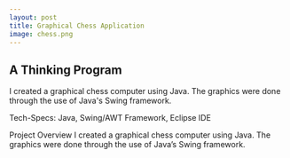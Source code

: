```yaml
---
layout: post
title: Graphical Chess Application
image: chess.png
---
```

## A Thinking Program

I created a graphical chess computer using Java. The graphics were done through the use of Java's Swing framework.
<!-- more -->

Tech-Specs: Java, Swing/AWT Framework, Eclipse IDE

Project Overview
I created a graphical chess computer using Java.  The graphics were done through the use of Java’s Swing framework.
